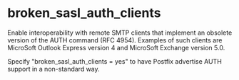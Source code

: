 # broken_sasl_auth_clients 


Enable interoperability with remote SMTP clients that implement an obsolete
version of the AUTH command (RFC 4954). Examples of such clients
are MicroSoft Outlook Express version 4 and MicroSoft Exchange
version 5.0.



Specify "broken_sasl_auth_clients = yes" to have Postfix advertise
AUTH support in a non-standard way.



